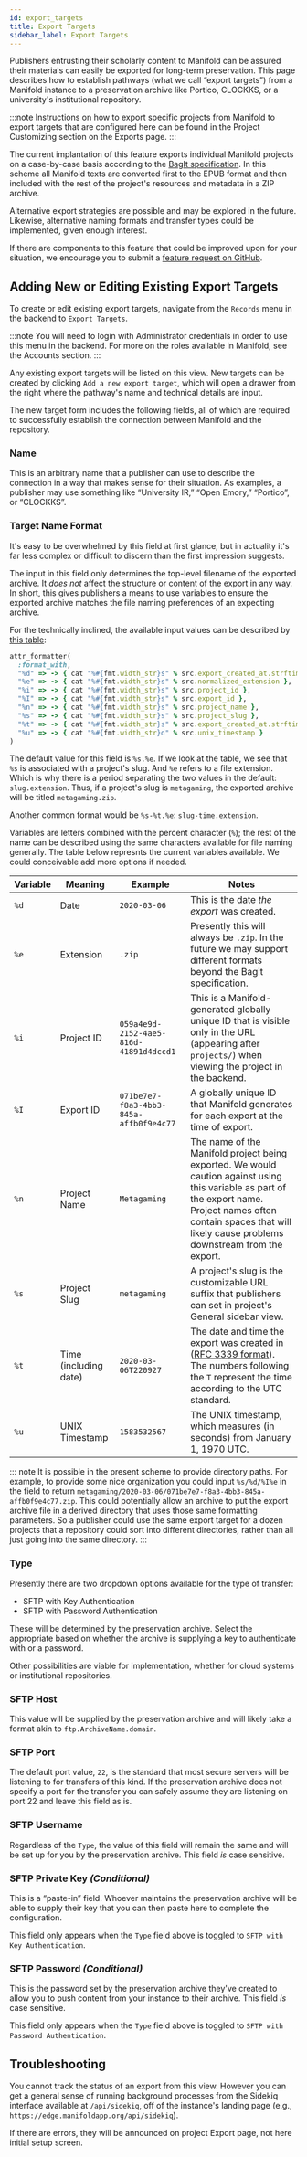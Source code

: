 ```yaml
---
id: export_targets
title: Export Targets
sidebar_label: Export Targets
---
```


Publishers entrusting their scholarly content to Manifold can be assured their materials can easily be exported for long-term preservation. This page describes how to establish pathways (what we call “export targets”) from a Manifold instance to a preservation archive like Portico, CLOCKKS, or a university's institutional repository.

:::note
Instructions on how to export specific projects from Manifold to export targets that are configured here can be found in the Project Customizing section on the Exports page.
:::

The current implantation of this feature exports individual Manifold projects on a case-by-case basis according to the [BagIt specification](https://github.com/jkunze/bagitspec). In this scheme all Manifold texts are converted first to the EPUB format and then included with the rest of the project's resources and metadata in a ZIP archive.

Alternative export strategies are possible and may be explored in the future. Likewise, alternative naming formats and transfer types could be implemented, given enough interest.

If there are components to this feature that could be improved upon for your situation, we encourage you to submit a [feature request on GitHub](https://github.com/ManifoldScholar/manifold/issues/new?template=features.md).

## Adding New or Editing Existing Export Targets

To create or edit existing export targets, navigate from the `Records` menu in the backend to `Export Targets`.

:::note
You will need to login with Administrator credentials in order to use this menu in the backend. For more on the roles available in Manifold, see the Accounts section.
:::

Any existing export targets will be listed on this view. New targets can be created by clicking `Add a new export target`, which will open a drawer from the right where the pathway's name and technical details are input.

The new target form includes the following fields, all of which are required to successfully establish the connection between Manifold and the repository.

### Name

This is an arbitrary name that a publisher can use to describe the connection in a way that makes sense for their situation. As examples, a publisher may use something like “University IR,” “Open Emory,” “Portico”, or “CLOCKKS”.

### Target Name Format

It's easy to be overwhelmed by this field at first glance, but in actuality it's far less complex or difficult to discern than the first impression suggests.

The input in this field only determines the top-level filename of the exported archive. It *does not* affect the structure or content of the export in any way. In short, this gives publishers a means to use variables to ensure the exported archive matches the file naming preferences of an expecting archive.

For the technically inclined, the available input values can be described by [this table](https://github.com/ManifoldScholar/manifold/blob/d500d4e63f7821137728d261814fbc9c9ecb6575/api/app/services/export_strategies/target_name_formatter.rb#L22):

```ruby
attr_formatter(
  :format_with,
  "%d" => -> { cat "%#{fmt.width_str}s" % src.export_created_at.strftime(DATE_FORMAT) },
  "%e" => -> { cat "%#{fmt.width_str}s" % src.normalized_extension },
  "%i" => -> { cat "%#{fmt.width_str}s" % src.project_id },
  "%I" => -> { cat "%#{fmt.width_str}s" % src.export_id },
  "%n" => -> { cat "%#{fmt.width_str}s" % src.project_name },
  "%s" => -> { cat "%#{fmt.width_str}s" % src.project_slug },
  "%t" => -> { cat "%#{fmt.width_str}s" % src.export_created_at.strftime(TIME_FORMAT) },
  "%u" => -> { cat "%#{fmt.width_str}d" % src.unix_timestamp }
)
```

The default value for this field is `%s.%e`. If we look at the table, we see that `%s` is associated with a project's slug. And `%e` refers to a file extension. Which is why there is a period separating the two values in the default: `slug.extension`. Thus, if a project's slug is `metagaming`, the exported archive will be titled `metagaming.zip`.

Another common format would be `%s-%t.%e`: `slug-time.extension`.

Variables are letters combined with the percent character (`%`); the rest of the name can be described using the same characters available for file naming generally. The table below represnts the current variables available. We could conceivable add more options if needed.

<Spec title="Export Variables">

| Variable | Meaning               | Example                                | Notes                                                                                                                                                                                                                    |
| -------- | --------------------- | -------------------------------------- | ------------------------------------------------------------------------------------------------------------------------------------------------------------------------------------------------------------------------ |
| `%d`     | Date                  | `2020-03-06`                           | This is the date *the export* was created.                                                                                                                                                                               |
| `%e`     | Extension             | `.zip`                                 | Presently this will always be `.zip`. In the future we may support different formats beyond the Bagit specification.                                                                                                     |
| `%i`     | Project ID            | `059a4e9d-2152-4ae5-816d-41891d4dccd1` | This is a Manifold-generated globally unique ID that is visible only in the URL (appearing after `projects/`) when viewing the project in the backend.                                                                   |
| `%I`     | Export ID             | `071be7e7-f8a3-4bb3-845a-affb0f9e4c77` | A globally unique ID that Manifold generates for each export at the time of export.                                                                                                                                      |
| `%n`     | Project Name          | `Metagaming`                           | The name of the Manifold project being exported. We would caution against using this variable as part of the export name. Project names often contain spaces that will likely cause problems downstream from the export. |
| `%s`     | Project Slug          | `metagaming`                           | A project's slug is the customizable URL suffix that publishers can set in project's General sidebar view.                                                               |
| `%t`     | Time (including date) | `2020-03-06T220927`                    | The date and time the export was created in ([RFC 3339 format](https://tools.ietf.org/html/rfc3339)). The numbers following the `T` represent the time according to the UTC standard.                                    |
| `%u`     | UNIX Timestamp        | `1583532567`                           | The UNIX timestamp, which measures (in seconds) from January 1, 1970 UTC.                                                                                                                                                |

</Spec>

::: note
It is possible in the present scheme to provide directory paths. For example, to provide some nice organization you could input `%s/%d/%I%e` in the field to return `metagaming/2020-03-06/071be7e7-f8a3-4bb3-845a-affb0f9e4c77.zip`. This could potentially allow an archive to put the export archive file in a derived directory that uses those same formatting parameters. So a publisher could use the same export target for a dozen projects that a repository could sort into different directories, rather than all just going into the same directory.
:::

### Type

Presently there are two dropdown options available for the type of transfer:

- SFTP with Key Authentication
- SFTP with Password Authentication

These will be determined by the preservation archive. Select the appropriate based on whether the archive is supplying a key to authenticate with or a password.

Other possibilities are viable for implementation, whether for cloud systems or institutional repositories.

### SFTP Host

This value will be supplied by the preservation archive and will likely take a format akin to `ftp.ArchiveName.domain`.

### SFTP Port

The default port value, `22`, is the standard that most secure servers will be listening to for transfers of this kind. If the preservation archive does not specify a port for the transfer you can safely assume they are listening on port 22 and leave this field as is.

### SFTP Username

Regardless of the `Type`, the value of this field will remain the same and will be set up for you by the preservation archive. This field *is* case sensitive.

### SFTP Private Key *(Conditional)*

This is a “paste-in” field. Whoever maintains the preservation archive will be able to supply their key that you can then paste here to complete the configuration.

This field only appears when the `Type` field above is toggled to `SFTP with Key Authentication`.

### SFTP Password *(Conditional)*

This is the password set by the preservation archive they've created to allow you to push content from your instance to their archive. This field *is* case sensitive.

This field only appears when the `Type` field above is toggled to `SFTP with Password Authentication`.

## Troubleshooting

You cannot track the status of an export from this view. However you can get a general sense of running background processes from the Sidekiq interface available at `/api/sidekiq`, off of the instance's landing page (e.g., `https://edge.manifoldapp.org/api/sidekiq`).

If there are errors, they will be announced on project Export page, not here initial setup screen.